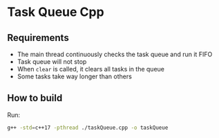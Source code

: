 # Task Queue Cpp

## Requirements

- The main thread continuously checks the task queue and run it FIFO
- Task queue will not stop
- When `clear` is called, it clears all tasks in the queue
- Some tasks take way longer than others

## How to build

Run:

```bash
g++ -std=c++17 -pthread ./taskQueue.cpp -o taskQueue
```
